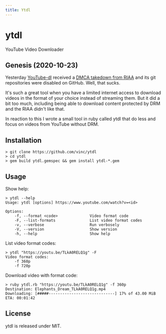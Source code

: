 ```yaml
---
title: Ytdl
---
```

# ytdl

YouTube Video Downloader


## Genesis (2020-10-23)

Yesterday [YouTube-dl][1] received a [DMCA takedown from RIAA][2] and its
git repositories were disabled on GitHub. Well, that sucks.

It's such a great tool when you have a limited internet access to download
videos in the format of your choice instead of streaming them. But it did
a bit too much, including being able to download content protected by DRM
and the RIAA didn't like that.

In reaction to this I wrote a small tool in ruby called ytdl that do less
and focus on videos from YouTube without DRM.

[1]: https://github.com/ytdl-org/youtube-dl
[2]: https://github.com/github/dmca/blob/master/2020/10/2020-10-23-RIAA.md


## Installation

    > git clone https://github.com/vinc/ytdl
    > cd ytdl
    > gem build ytdl.gemspec && gem install ytdl-*.gem


## Usage

Show help:

    > ytdl --help
    Usage: ytdl [options] https://www.youtube.com/watch?v=<id>

    Options:
        -f, --format <code>              Video format code
        -F, --list-formats               List video format codes
        -v, --verbose                    Run verbosely
        -V, --version                    Show version
        -h, --help                       Show help

List video format codes:

    > ytdl "https://youtu.be/TLkA0RELQ1g" -F
    Video format codes:
        -f 360p
        -f 720p

Download video with format code:

    > ruby ytdl.rb "https://youtu.be/TLkA0RELQ1g" -f 360p
    Destination: Elephants_Dream_TLkA0RELQ1g.mp4
    Downloading: [#####-----------------------------] 17% of 43.00 MiB ETA: 00:01:42


## License

ytdl is released under MIT.
